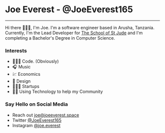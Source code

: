 Joe Everest - @JoeEverest165
============================

* * * * *

Hi there 🙋🏾‍♂️, I'm Joe. I'm a software engineer based in Arusha, Tanzania. Currently, I'm the Lead Developer for [The School of St Jude](http://schoolofstjude.org/) and I'm completing a Bachelor's Degree in Computer Science.

### Interests

-   👨🏾‍💻 Code. (Obviously)
-   🎧 Music
-   💹 Economics
-   🎨 Design
-   🧑🏾‍💻 Startups
-   🤝🏾 Using Technology to help my Community

### Say Hello on Social Media

-   Reach out [joe@joeeverest.space](mailto:joe@joeeverest.space)
-   Twitter [@JoeEverest165](https://twitter.com/JoeEverest165)
-   Instagram [@joe.everest](https://www.instagram.com/joe.everest/)

